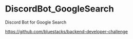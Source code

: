 # DiscordBot_GoogleSearch
Discord Bot for Google Search

https://github.com/bluestacks/backend-developer-challenge 
